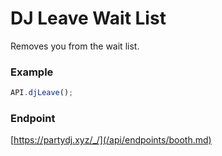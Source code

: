 # DJ Leave Wait List

Removes you from the wait list.

### Example

```js
API.djLeave();
```

### Endpoint

[https://partydj.xyz/_/](/api/endpoints/booth.md)